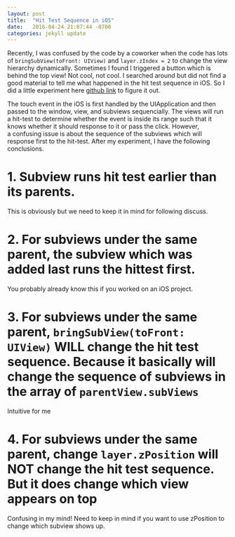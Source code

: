 ```yaml
---
layout: post
title:  "Hit Test Sequence in iOS"
date:   2016-04-24 21:07:44 -0700
categories: jekyll update
---
```


Recently, I was confused by the code by a coworker when the code has lots of `bringSubView(toFront: UIView)` and `layer.zIndex = 2` to change the view hierarchy dynamically. Sometimes I found I triggered a button which is behind the top view! Not cool, not cool. I searched around but did not find a good material to tell me what happened in the hit test sequence in iOS. So I did a little experiment here [github link](https://github.com/ansonyao/demoHitTestSequence/) to figure it out.

The touch event in the iOS is first handled by the UIApplication and then passed to the window, view, and subviews sequencially. The views will run a hit-test to determine whether the event is inside its range such that it knows whether it should response to it or pass the click. However, a confusing issue is about the sequence of the subviews which will response first to the hit-test.
After my experiment, I have the following conclusions.

# 1. Subview runs hit test earlier than its parents. 
This is obviously but we need to keep it in mind for following discuss.

# 2. For subviews under the same parent, the subview which was added last runs the hittest first. 
You probably already know this if you worked on an iOS project. 

# 3. For subviews under the same parent, `bringSubView(toFront: UIView)` WILL change the hit test sequence. Because it basically will change the sequence of subviews in the array of `parentView.subViews`
Intuitive for me

# 4. For subviews under the same parent, change `layer.zPosition` will NOT change the hit test sequence. But it does change which view appears on top
Confusing in my mind! Need to keep in mind if you want to use zPosition to change which subview shows up.

